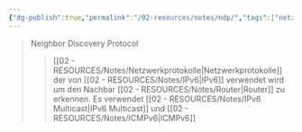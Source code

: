 ```yaml
---
{"dg-publish":true,"permalink":"/02-resources/notes/ndp/","tags":["netzwerk/protokoll","netzwerk/ip/ipv6"],"noteIcon":"","updated":"2025-09-05T10:12:30.855+02:00"}
---
```


>Neighbor Discovery Protocol
>>[[02 - RESOURCES/Notes/Netzwerkprotokolle\|Netzwerkprotokolle]] der von [[02 - RESOURCES/Notes/IPv6\|IPv6]] verwendet wird um den Nachbar [[02 - RESOURCES/Notes/Router\|Router]] zu erkennen.
>>Es verwendet [[02 - RESOURCES/Notes/IPv6 Multicast\|IPv6 Multicast]] und [[02 - RESOURCES/Notes/ICMPv6\|ICMPv6]]
